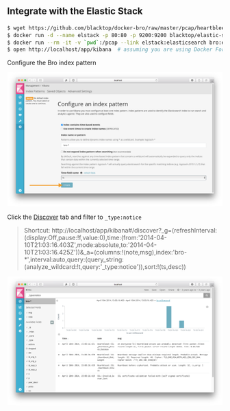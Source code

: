 Integrate with the Elastic Stack
--------------------------------

```bash
$ wget https://github.com/blacktop/docker-bro/raw/master/pcap/heartbleed.pcap
$ docker run -d --name elstack -p 80:80 -p 9200:9200 blacktop/elastic-stack
$ docker run --rm -it -v `pwd`:/pcap --link elstack:elasticsearch bro:elastic -r heartbleed.pcap local "Site::local_nets += { 192.168.11.0/24 }"
$ open http://localhost/app/kibana  # assuming you are using Docker For Mac.
```

Configure the Bro index pattern

![index](imgs/index.png)

Click the [Discover](http://localhost/app/kibana#/discover) tab and filter to `_type:notice`

> Shortcut: http://localhost/app/kibana#/discover?_g=(refreshInterval:(display:Off,pause:!f,value:0),time:(from:'2014-04-10T21:03:16.403Z',mode:absolute,to:'2014-04-10T21:03:16.425Z'))&_a=(columns:!(note,msg),index:'bro-*',interval:auto,query:(query_string:(analyze_wildcard:!t,query:'_type:notice')),sort:!(ts,desc))

![notice](imgs/notice.png)
